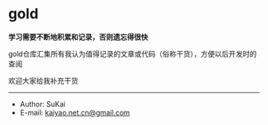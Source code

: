 gold
===

**学习需要不断地积累和记录，否则遗忘得很快**

gold仓库汇集所有我认为值得记录的文章或代码（俗称干货），方便以后开发时的查阅

欢迎大家给我补充干货

---
- Author: SuKai
- E-mail: kaiyao.net.cn@gmail.com
